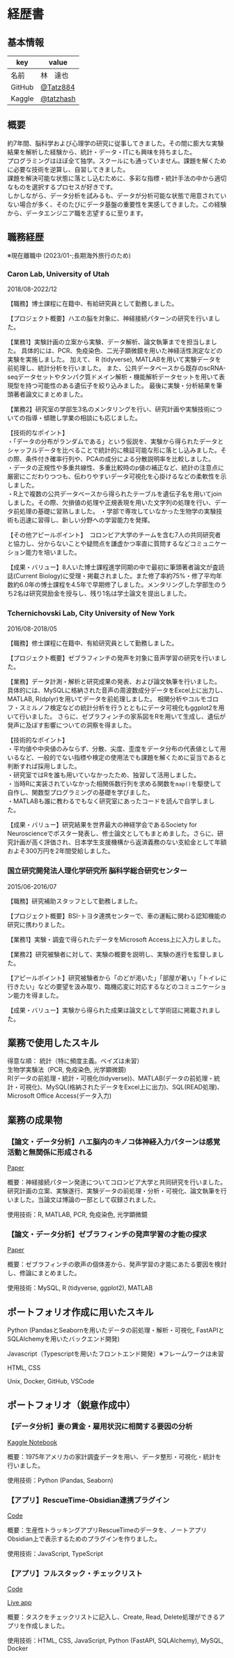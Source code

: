# 経歴書

## 基本情報

|key|value|
|----|----|
|名前|林　達也|
|GitHub|[@Tatz884](https://github.com/Tatz884/)|
|Kaggle|[@tatzhash](https://www.kaggle.com/tatzhash) |


## 概要

約7年間、脳科学および心理学の研究に従事してきました。その間に膨大な実験結果を解析した経験から、統計・データ・ITにも興味を持ちました。  
プログラミングはほぼ全て独学。スクールにも通っていません。課題を解くために必要な技術を逆算し、自習してきました。  
課題を解決可能な状態に落とし込むために、多彩な指標・統計手法の中から適切なものを選択するプロセスが好きです。  
しかしながら、データ分析を試みるも、データが分析可能な状態で用意されていない場合が多く、そのたびにデータ基盤の重要性を実感してきました。この経験から、データエンジニア職を志望するに至ります。


## 職務経歴

※現在離職中 (2023/01-;長期海外旅行のため)

### Caron Lab, University of Utah
2018/08-2022/12

【職務】博士課程に在籍中、有給研究員として勤務しました。

【プロジェクト概要】ハエの脳を対象に、神経接続パターンの研究を行いました。

【業務1】実験計画の立案から実験、データ解析、論文執筆までを担当しました。
具体的には、PCR、免疫染色、二光子顕微鏡を用いた神経活性測定などの実験を実施しました。
加えて、 R (tidyverse), MATLABを用いて実験データを前処理し、統計分析を行いました。
また、公共データベースから既存のscRNA-seqデータセットやタンパク質ドメイン解析・機能解析データセットを用いて表現型を持つ可能性のある遺伝子を絞り込みました。
最後に実験・分析結果を筆頭著者論文にまとめました。

【業務2】研究室の学部生3名のメンタリングを行い、研究計画や実験技術についての指導・傾聴し学業の相談にも応じました。

【技術的なポイント】  
・「データの分布がランダムである」という仮説を、実験から得られたデータとシャッフルデータを比べることで統計的に検証可能な形に落とし込みました。その際、条件付き確率行列や、PCAの成分による分散説明率を比較しました。  
・データの正規性や多重共線性、多重比較時のp値の補正など、統計の注意点に厳密にこだわりつつも、伝わりやすいデータ可視化を心掛けるなどの柔軟性を示しました。  
・R上で複数の公共データベースから得られたテーブルを遺伝子名を用いてjoinしました。その際、欠損値の処理や正規表現を用いた文字列の処理を行い、データ前処理の基礎に習熟しました。 
・学部で専攻していなかった生物学の実験技術も迅速に習得し、新しい分野への学習能力を発揮。

【その他アピールポイント】　コロンビア大学のチームを含む7人の共同研究者と協力し、分からないことや疑問点を謙虚かつ率直に質問するなどコミュニケーション能力を培いました。

【成果・バリュー】8人いた博士課程進学同期の中で最初に筆頭著者論文が査読誌(Current Biology)に受理・掲載されました。また修了率約75%・修了平均年数約6.0年の博士課程を4.5年で早期修了しました。メンタリングした学部生のうち2名は研究奨励金を授与し、残り1名は学士論文を提出しました。

### Tchernichovski Lab, City University of New York　
2016/08-2018/05

【職務】修士課程に在籍中、有給研究員として勤務しました。

【プロジェクト概要】ゼブラフィンチの発声を対象に音声学習の研究を行いました。

【業務】データ計測・解析と研究成果の発表、および論文執筆を行いました。
具体的には、MySQLに格納された音声の周波数成分データをExcel上に出力し、MATLAB, R(dplyr)を用いてデータを前処理しました。
相関分析やコルモゴロフ・スミルノフ検定などの統計分析を行うとともにデータ可視化もggplot2を用いて行いました。
さらに、ゼブラフィンチの家系図をRを用いて生成し、遺伝が発声に及ぼす影響についての洞察を得ました。

【技術的なポイント】  
・平均値や中央値のみならず、分散、尖度、歪度をデータ分布の代表値として用いるなど、一般的でない指標や検定の使用法でも課題を解くために妥当であると判断すれば採用しました。  
・研究室ではRを誰も用いていなかったため、独習して活用しました。  
・当時Rに実装されていなかった相関係数行列を求める関数を`map()`を駆使して自作し、関数型プログラミングの基礎を学びました。  
・MATLABも誰に教わるでもなく研究室にあったコードを読んで自学しました。  

【成果・バリュー】研究結果を世界最大の神経学会であるSociety for Neuroscienceでポスター発表し、修士論文としてもまとめました。さらに、研究計画が高く評価され、日本学生支援機構から返済義務のない支給金として年額およそ300万円を2年間受給しました。

### 国立研究開発法人理化学研究所 脳科学総合研究センター
2015/06-2016/07

【職務】研究補助スタッフとして勤務しました。

【プロジェクト概要】BSI-トヨタ連携センターで、車の運転に関わる認知機能の研究に携わりました。

【業務1】実験・調査で得られたデータをMicrosoft Access上に入力しました。

【業務2】研究被験者に対して、実験の概要を説明し、実験の進行を監督しました。

【アピールポイント】研究被験者から「のどが渇いた」「部屋が暑い」「トイレに行きたい」などの要望を汲み取り、臨機応変に対応するなどのコミュニケーション能力を得ました。

【成果・バリュー】実験から得られた成果は論文として学術誌に掲載されました。


## 業務で使用したスキル
得意な順：
統計（特に頻度主義。ベイズは未習）  
生物学実験法（PCR, 免疫染色, 光学顕微鏡)  
R(データの前処理・統計・可視化(tidyverse))、MATLAB(データの前処理・統計・可視化)、MySQL(格納されたデータをExcel上に出力)、SQL(READ処理)、Microsoft Office Access(データ入力)  


## 業務の成果物

### 【論文・データ分析】ハエ脳内のキノコ体神経入力パターンは感覚活動と無関係に形成される
[Paper](https://www.cell.com/current-biology/pdf/S0960-9822(22)01204-0.pdf)

概要：神経接続パターン発達についてコロンビア大学と共同研究を行いました。研究計画の立案、実験遂行、実験データの前処理・分析・可視化、論文執筆を行いました。当論文は博論の一部として収録されました。

使用技術：R, MATLAB, PCR, 免疫染色, 光学顕微鏡

### 【論文・データ分析】ゼブラフィンチの発声学習の才能の探求
[Paper](https://academicworks.cuny.edu/hc_sas_etds/359/)

概要：ゼブラフィンチの歌声の個体差から、発声学習の才能にあたる要因を検討し、修論にまとめました。

使用技術：MySQL, R (tidyverse, ggplot2), MATLAB


## ポートフォリオ作成に用いたスキル

Python (PandasとSeabornを用いたデータの前処理・解析・可視化, FastAPIとSQLAlchemyを用いたバックエンド開発)

Javascript（Typescriptを用いたフロントエンド開発）※フレームワークは未習

HTML, CSS

Unix, Docker, GitHub, VSCode


## ポートフォリオ（鋭意作成中）

### 【データ分析】妻の賃金・雇用状況に相関する要因の分析
[Kaggle Notebook](https://www.kaggle.com/code/tatzhash/what-factors-link-to-wife-s-wage)

概要：1975年アメリカの家計調査データを用い、データ整形・可視化・統計を行いました。

使用技術：Python (Pandas, Seaborn)

### 【アプリ】RescueTime-Obsidian連携プラグイン
[Code](https://github.com/Tatz884/RescueTime-Obsidian)

概要：生産性トラッキングアプリRescueTimeのデータを、ノートアプリObsidian上で表示するためのプラグインを作りました。

使用技術：JavaScript, TypeScript

### 【アプリ】フルスタック・チェックリスト
[Code](https://github.com/Tatz884/Tatz884.github.io/tree/main/To-do-list)

[Live app](https://tatz884.github.io/To-do-list/todo-list.html)

概要：タスクをチェックリストに記入し、Create, Read, Delete処理ができるアプリを作成しました。

使用技術：HTML, CSS, JavaScript, Python (FastAPI, SQLAlchemy), MySQL, Docker

